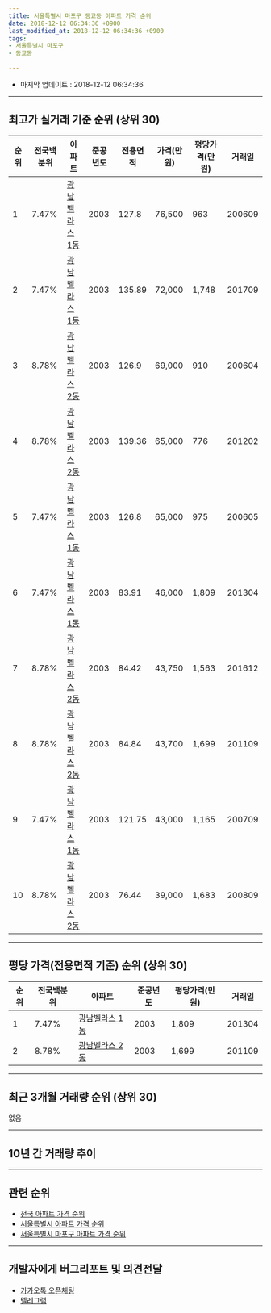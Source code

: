 ```yaml
---
title: 서울특별시 마포구 동교동 아파트 가격 순위
date: 2018-12-12 06:34:36 +0900
last_modified_at: 2018-12-12 06:34:36 +0900
tags:
- 서울특별시 마포구
- 동교동

---
```


* 마지막 업데이트 : 2018-12-12 06:34:36

---

## 최고가 실거래 기준 순위 (상위 30)


|순위|전국백분위|아파트|준공년도|전용면적|가격(만원)|평당가격(만원)|거래일|
|---|---|---|---|---|---|---|---|
|1|7.47%|[광남벨라스 1동](https://search.naver.com/search.naver?query=%EC%84%9C%EC%9A%B8%ED%8A%B9%EB%B3%84%EC%8B%9C+%EB%A7%88%ED%8F%AC%EA%B5%AC+%EB%8F%99%EA%B5%90%EB%8F%99+%EA%B4%91%EB%82%A8%EB%B2%A8%EB%9D%BC%EC%8A%A4+1%EB%8F%99)|2003|127.8|76,500|963|200609|
|2|7.47%|[광남벨라스 1동](https://search.naver.com/search.naver?query=%EC%84%9C%EC%9A%B8%ED%8A%B9%EB%B3%84%EC%8B%9C+%EB%A7%88%ED%8F%AC%EA%B5%AC+%EB%8F%99%EA%B5%90%EB%8F%99+%EA%B4%91%EB%82%A8%EB%B2%A8%EB%9D%BC%EC%8A%A4+1%EB%8F%99)|2003|135.89|72,000|1,748|201709|
|3|8.78%|[광남벨라스 2동](https://search.naver.com/search.naver?query=%EC%84%9C%EC%9A%B8%ED%8A%B9%EB%B3%84%EC%8B%9C+%EB%A7%88%ED%8F%AC%EA%B5%AC+%EB%8F%99%EA%B5%90%EB%8F%99+%EA%B4%91%EB%82%A8%EB%B2%A8%EB%9D%BC%EC%8A%A4+2%EB%8F%99)|2003|126.9|69,000|910|200604|
|4|8.78%|[광남벨라스 2동](https://search.naver.com/search.naver?query=%EC%84%9C%EC%9A%B8%ED%8A%B9%EB%B3%84%EC%8B%9C+%EB%A7%88%ED%8F%AC%EA%B5%AC+%EB%8F%99%EA%B5%90%EB%8F%99+%EA%B4%91%EB%82%A8%EB%B2%A8%EB%9D%BC%EC%8A%A4+2%EB%8F%99)|2003|139.36|65,000|776|201202|
|5|7.47%|[광남벨라스 1동](https://search.naver.com/search.naver?query=%EC%84%9C%EC%9A%B8%ED%8A%B9%EB%B3%84%EC%8B%9C+%EB%A7%88%ED%8F%AC%EA%B5%AC+%EB%8F%99%EA%B5%90%EB%8F%99+%EA%B4%91%EB%82%A8%EB%B2%A8%EB%9D%BC%EC%8A%A4+1%EB%8F%99)|2003|126.8|65,000|975|200605|
|6|7.47%|[광남벨라스 1동](https://search.naver.com/search.naver?query=%EC%84%9C%EC%9A%B8%ED%8A%B9%EB%B3%84%EC%8B%9C+%EB%A7%88%ED%8F%AC%EA%B5%AC+%EB%8F%99%EA%B5%90%EB%8F%99+%EA%B4%91%EB%82%A8%EB%B2%A8%EB%9D%BC%EC%8A%A4+1%EB%8F%99)|2003|83.91|46,000|1,809|201304|
|7|8.78%|[광남벨라스 2동](https://search.naver.com/search.naver?query=%EC%84%9C%EC%9A%B8%ED%8A%B9%EB%B3%84%EC%8B%9C+%EB%A7%88%ED%8F%AC%EA%B5%AC+%EB%8F%99%EA%B5%90%EB%8F%99+%EA%B4%91%EB%82%A8%EB%B2%A8%EB%9D%BC%EC%8A%A4+2%EB%8F%99)|2003|84.42|43,750|1,563|201612|
|8|8.78%|[광남벨라스 2동](https://search.naver.com/search.naver?query=%EC%84%9C%EC%9A%B8%ED%8A%B9%EB%B3%84%EC%8B%9C+%EB%A7%88%ED%8F%AC%EA%B5%AC+%EB%8F%99%EA%B5%90%EB%8F%99+%EA%B4%91%EB%82%A8%EB%B2%A8%EB%9D%BC%EC%8A%A4+2%EB%8F%99)|2003|84.84|43,700|1,699|201109|
|9|7.47%|[광남벨라스 1동](https://search.naver.com/search.naver?query=%EC%84%9C%EC%9A%B8%ED%8A%B9%EB%B3%84%EC%8B%9C+%EB%A7%88%ED%8F%AC%EA%B5%AC+%EB%8F%99%EA%B5%90%EB%8F%99+%EA%B4%91%EB%82%A8%EB%B2%A8%EB%9D%BC%EC%8A%A4+1%EB%8F%99)|2003|121.75|43,000|1,165|200709|
|10|8.78%|[광남벨라스 2동](https://search.naver.com/search.naver?query=%EC%84%9C%EC%9A%B8%ED%8A%B9%EB%B3%84%EC%8B%9C+%EB%A7%88%ED%8F%AC%EA%B5%AC+%EB%8F%99%EA%B5%90%EB%8F%99+%EA%B4%91%EB%82%A8%EB%B2%A8%EB%9D%BC%EC%8A%A4+2%EB%8F%99)|2003|76.44|39,000|1,683|200809|


---

## 평당 가격(전용면적 기준) 순위 (상위 30)


|순위|전국백분위|아파트|준공년도|평당가격(만원)|거래일|
|---|---|---|---|---|---|
|1|7.47%|[광남벨라스 1동](https://search.naver.com/search.naver?query=%EC%84%9C%EC%9A%B8%ED%8A%B9%EB%B3%84%EC%8B%9C+%EB%A7%88%ED%8F%AC%EA%B5%AC+%EB%8F%99%EA%B5%90%EB%8F%99+%EA%B4%91%EB%82%A8%EB%B2%A8%EB%9D%BC%EC%8A%A4+1%EB%8F%99)|2003|1,809|201304|
|2|8.78%|[광남벨라스 2동](https://search.naver.com/search.naver?query=%EC%84%9C%EC%9A%B8%ED%8A%B9%EB%B3%84%EC%8B%9C+%EB%A7%88%ED%8F%AC%EA%B5%AC+%EB%8F%99%EA%B5%90%EB%8F%99+%EA%B4%91%EB%82%A8%EB%B2%A8%EB%9D%BC%EC%8A%A4+2%EB%8F%99)|2003|1,699|201109|


---

## 최근 3개월 거래량 순위 (상위 30)

없음

---

## 10년 간 거래량 추이


<div style="width:100%;">
    <canvas id="deal_progress" height="250"></canvas>
</div>

<script>
new Chart(document.getElementById("deal_progress"), {
    type: 'line',
    data: {
        labels: ['200812','200901','200902','200903','200904','200905','200906','200907','200908','200909','200910','200911','200912','201001','201002','201003','201004','201005','201006','201007','201008','201009','201010','201011','201012','201101','201102','201103','201104','201105','201106','201107','201108','201109','201110','201111','201112','201201','201202','201203','201204','201205','201206','201207','201208','201209','201210','201211','201212','201301','201302','201303','201304','201305','201306','201307','201308','201309','201310','201311','201312','201401','201402','201403','201404','201405','201406','201407','201408','201409','201410','201411','201412','201501','201502','201503','201504','201505','201506','201507','201508','201509','201510','201511','201512','201601','201602','201603','201604','201605','201606','201607','201608','201609','201610','201611','201612','201701','201702','201703','201704','201705','201706','201707','201708','201709','201710','201711','201712','201801','201802','201803','201804','201805','201806','201807','201808','201809','201810','201811','201812'],
        datasets: [{
            label: '실거래 수',
            pointRadius: 1,
            data: [0, 0, 0, 0, 0, 0, 0, 0, 0, 0, 0, 0, 0, 0, 0, 0, 0, 0, 0, 0, 0, 0, 0, 0, 0, 0, 0, 0, 0, 0, 0, 0, 0, 1, 0, 0, 0, 0, 1, 0, 0, 1, 1, 0, 0, 0, 0, 0, 0, 0, 0, 0, 1, 1, 0, 0, 0, 0, 0, 0, 0, 0, 0, 0, 1, 0, 0, 0, 0, 0, 0, 0, 0, 0, 0, 0, 1, 1, 0, 0, 0, 0, 0, 1, 0, 0, 0, 0, 0, 0, 0, 1, 0, 0, 0, 0, 1, 0, 0, 0, 0, 0, 0, 0, 0, 1, 0, 0, 0, 0, 0, 0, 1, 0, 0, 0, 0, 0, 0, 0, 0],
            borderColor: "rgba(255, 201, 14, 1)",
            backgroundColor: "rgba(255, 201, 14, 0.5)",
            fill: true,
        }]
    },
    options: {
        responsive: true,
        title: {
            display: true,
            text: '10년간 거래량 추이'
        },
        tooltips: {
            mode: 'index',
            intersect: false,
        },
        hover: {
            mode: 'nearest',
            intersect: true
        },
        scales: {
            xAxes: [{
                display: true,
                scaleLabel: {
                    display: true,
                    labelString: '년/월'
                }
            }],
            yAxes: [{
                display: true,
                ticks: {
                    suggestedMin: 0,
                },
                scaleLabel: {
                    display: true,
                    labelString: '실거래 수'
                }
            }]
        }
    }
});

</script>


---

## 관련 순위

- [전국 아파트 가격 순위](https://inasie.github.io/apt-ranking/전국)
- [서울특별시 아파트 가격 순위](https://inasie.github.io/apt-ranking/서울특별시)
- [서울특별시 마포구 아파트 가격 순위](https://inasie.github.io/apt-ranking/서울특별시-마포구)


---

## 개발자에게 버그리포트 및 의견전달

- [카카오톡 오픈채팅](https://open.kakao.com/o/gLJUAP4)
- [텔레그램](https://t.me/inasie)

